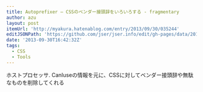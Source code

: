 ```yaml
---
title: Autoprefixer ― CSSのベンダー接頭辞をいろいろする - fragmentary
author: azu
layout: post
itemUrl: 'http://myakura.hatenablog.com/entry/2013/09/30/035244'
editJSONPath: 'https://github.com/jser/jser.info/edit/gh-pages/data/2013/09/index.json'
date: '2013-09-30T16:42:32Z'
tags:
  - CSS
  - Tools
---
```

ホストプロセッサ. CanIuseの情報を元に、CSSに対してベンダー接頭辞や無駄なものを削除してくれる
